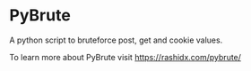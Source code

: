 # PyBrute
A python script to bruteforce post, get and cookie values.

To learn more about PyBrute visit https://rashidx.com/pybrute/
